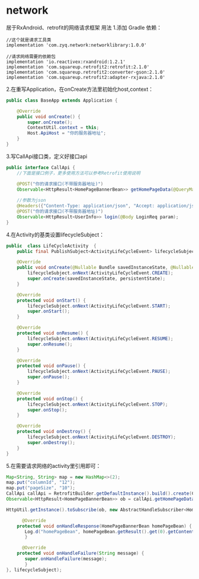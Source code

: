 # network
居于RxAndroid、retrofit的网络请求框架
用法
1.添加 Gradle 依赖：

    //这个就是请求工具类
    implementation 'com.zyq.network:networklibrary:1.0.0'
    
    //请求网络需要的依赖包
    implementation 'io.reactivex:rxandroid:1.2.1'
    implementation 'com.squareup.retrofit2:retrofit:2.1.0'
    implementation 'com.squareup.retrofit2:converter-gson:2.1.0'
    implementation 'com.squareup.retrofit2:adapter-rxjava:2.1.0'

2.在重写Application，在onCreate方法里初始化host,context：

~~~java
public class BaseApp extends Application {

    @Override
    public void onCreate() {
        super.onCreate();
        ContextUtil.context = this;
        Host.ApiHost = "你的服务器地址";
    }
}
~~~

3.写CallApi接口类，定义好接口api
~~~java
public interface CallApi {
    //下面是接口例子，更多使用方法可以参考Retrofit使用说明

    @POST("你的请求接口(不带服务器地址)")
    Observable<HttpResult<HomePageBannerBean>> getHomePageData(@QueryMap Map<String, String> params);
    
    //参数为json
    @Headers({"Content-Type: application/json", "Accept: application/json"})
    @POST("你的请求接口(不带服务器地址)")
    Observable<HttpResult<UserInfo>> login(@Body LoginReq param);
}
~~~

4.在Activity的基类设置lifecycleSubject：
~~~java
public  class LifeCycleActivity  {
    public final PublishSubject<ActivityLifeCycleEvent> lifecycleSubject = PublishSubject.create();

    @Override
    public void onCreate(@Nullable Bundle savedInstanceState, @Nullable PersistableBundle persistentState) {
        lifecycleSubject.onNext(ActivityLifeCycleEvent.CREATE);
        super.onCreate(savedInstanceState, persistentState);
    }

    @Override
    protected void onStart() {
        lifecycleSubject.onNext(ActivityLifeCycleEvent.START);
        super.onStart();
    }

    @Override
    protected void onResume() {
        lifecycleSubject.onNext(ActivityLifeCycleEvent.RESUME);
        super.onResume();
    }

    @Override
    protected void onPause() {
        lifecycleSubject.onNext(ActivityLifeCycleEvent.PAUSE);
        super.onPause();
    }

    @Override
    protected void onStop() {
        lifecycleSubject.onNext(ActivityLifeCycleEvent.STOP);
        super.onStop();
    }

    @Override
    protected void onDestroy() {
        lifecycleSubject.onNext(ActivityLifeCycleEvent.DESTROY);
        super.onDestroy();
    }
}
~~~

5.在需要请求网络的activity里引用即可：
~~~java
Map<String, String> map = new HashMap<>(2);
map.put("columnId", "12");
map.put("pageSize", "10");
CallApi callApi = RetrofitBuilder.getDefaultInstance().build().create(CallApi.class);
Observable<HttpResult<HomePageBannerBean>> ob = callApi.getHomePageData(map);

HttpUtil.getInstance().toSubscribe(ob, new AbstractHandleSubscriber<HomePageBannerBean>() {

      @Override
    protected void onHandleResponse(HomePageBannerBean homePageBean) {
       Log.d("homePageBean", homePageBean.getResult().get(0).getContent());
       }

      @Override
    protected void onHandleFailure(String message) {
       super.onHandleFailure(message);
       }
}, lifecycleSubject);
~~~            
                
                
